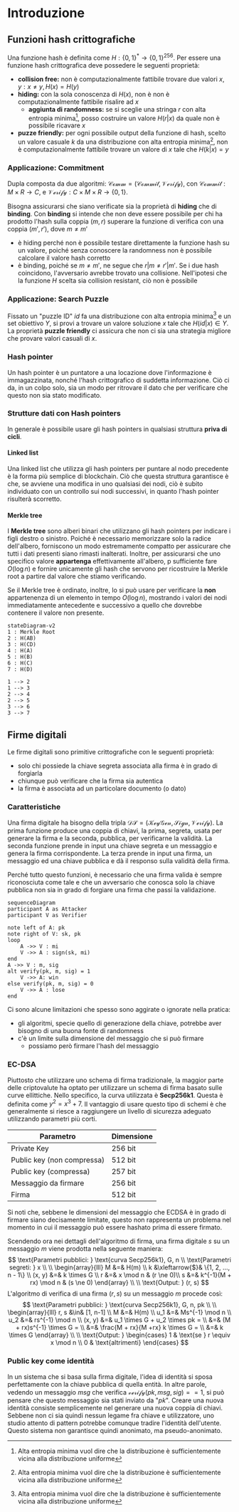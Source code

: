 # Introduzione

## Funzioni hash crittografiche

Una funzione hash è definita come $H: \{0, 1\}^* \rightarrow \{0, 1\}^{256}$. Per essere una funzione hash crittografica deve possedere le seguenti proprietà:

- **collision free:** non è computazionalmente fattibile trovare due valori $x, y: x \ne y, H(x) = H(y)$
- **hiding:** con la sola conoscenza di $H(x)$, non è non è computazionalmente fattibile risalire ad $x$
  - **aggiunta di randomness:** se si sceglie una stringa $r$ con alta entropia minima[^1], posso costruire un valore $H(r|x)$ da quale non è possibile ricavare $x$
- **puzze friendly:** per ogni possibile output della funzione di hash, scelto un valore casuale $k$ da una distribuzione con alta entropia minima[^1], non è computazionalmente fattibile trovare un valore di $x$ tale che $H(k|x) = y$

### Applicazione: Commitment

Dupla composta da due algoritmi: $\mathcal{Comm} = (\mathcal{Commit}, \mathcal{Verify})$, con $\mathcal{Commit}: M \times R \rightarrow C$, e $\mathcal{Verify}: C \times M \times R \rightarrow \{0, 1\}$.

Bisogna assicurarsi che siano verificate sia la proprietà di **hiding** che di **binding**. Con **binding** si intende che non deve essere possibile per chi ha prodotto l'hash sulla coppia $(m, r)$ superare la funzione di verifica con una coppia $(m', r')$, dove $m \ne m'$

- è hiding perché non è possibile testare direttamente la funzione hash su un valore, poiché senza conoscere la randomness non è possibile calcolare il valore hash corretto
- è binding, poiché se $m \ne m'$, ne segue che $r|m \ne r'|m'$. Se i due hash coincidono, l'avversario avrebbe trovato una collisione. Nell'ipotesi che la funzione $H$ scelta sia collision resistant, ciò non è possibile

### Applicazione: Search Puzzle

Fissato un "puzzle ID" $id$ fa una distribuzione con alta entropia minima[^1] e un set obiettivo $Y$, si provi a trovare un valore soluzione $x$ tale che $H(id|x) \in Y$. La proprietà **puzzle friendly** ci assicura che non ci sia una strategia migliore che provare valori casuali di $x$.

### Hash pointer

Un hash pointer è un puntatore a una locazione dove l'informazione è immagazzinata, nonché l'hash crittografico di suddetta informazione. Ciò ci da, in un colpo solo, sia un modo per ritrovare il dato che per verificare che questo non sia stato modificato.

### Strutture dati con Hash  pointers

In generale è possibile usare gli hash pointers in qualsiasi struttura **priva di cicli**.

#### Linked list

Una linked list che utilizza gli hash pointers per puntare al nodo precedente è la forma più semplice di blockchain. Ciò che questa struttura garantisce è che, se avviene una modifica in uno qualsiasi dei nodi, ciò è subito individuato con un controllo sui nodi successivi, in quanto l'hash pointer risulterà scorretto.

#### Merkle tree

I **Merkle tree** sono alberi binari che utilizzano gli hash pointers per indicare i figli destro o sinistro. Poiché è necessario memorizzare solo la radice dell'albero, forniscono un modo estremamente compatto per assicurare che tutti i dati presenti siano rimasti inalterati. Inoltre, per assicurarsi che uno specifico valore **appartenga** effettivamente all'albero, p sufficiente fare $O(\log n)$ e fornire unicamente gli hash che servono per ricostruire la Merkle root a partire dal valore che stiamo verificando.

Se il Merkle tree è ordinato, inoltre, lo si può usare per verificare la **non** appartenenza di un elemento in tempo $O(\log n)$, mostrando i valori dei nodi immediatamente antecedente e successivo a quello che dovrebbe contenere il valore non presente.

```mermaid
stateDiagram-v2
1 : Merkle Root
2 : H(AB)
3 : H(CD)
4 : H(A)
5 : H(B)
6 : H(C)
7 : H(D) 

1 --> 2
1 --> 3
2 --> 4
2 --> 5
3 --> 6
3 --> 7
```

## Firme digitali

Le firme digitali sono primitive crittografiche con le seguenti proprietà:

- solo chi possiede la chiave segreta associata alla firma è in grado di forgiarla
- chiunque può verificare che la firma sia autentica
- la firma è associata ad un particolare documento (o dato)

### Caratteristiche

Una firma digitale ha bisogno della tripla $\mathcal{DS} = (\mathcal{KeyGen}, \mathcal{Sign}, \mathcal{Verify})$. 
La prima funzione produce una coppia di chiavi, la prima, segreta, usata per generare la firma e la seconda, pubblica, per verificarne la validità.
La seconda funzione prende in input una chiave segreta e un messaggio e genera la firma corrispondente.
La terza prende in input una firma, un messaggio ed una chiave pubblica e dà il responso sulla validità della firma.

Perché tutto questo funzioni, è necessario che una firma valida è sempre riconosciuta come tale e che un avversario che conosca solo la chiave pubblica non sia in grado di forgiare una firma che passi la validazione.

```mermaid
sequenceDiagram
participant A as Attacker
participant V as Verifier

note left of A: pk
note right of V: sk, pk
loop
	A ->> V : mi
	V ->> A : sign(sk, mi)
end
A ->> V : m, sig
alt verify(pk, m, sig) = 1
	V ->> A: win
else verify(pk, m, sig) = 0
	V ->> A : lose
end
```

Ci sono alcune limitazioni che spesso sono aggirate o ignorate nella pratica:

- gli algoritmi, specie quello di generazione della chiave, potrebbe aver bisogno di una buona fonte di randomness
- c'è un limite sulla dimensione del messaggio che si può firmare
  - possiamo però firmare l'hash del messaggio

### EC-DSA

Piuttosto che utilizzare uno schema di firma tradizionale, la maggior parte delle criptovalute ha optato per utilizzare un schema di firma basato sulle curve ellittiche. Nello specifico, la curva utilizzata è **Secp256k1**. Questa è definita come $y^2 = x^3 + 7$. Il vantaggio di usare questo tipo di schemi è che generalmente si riesce a raggiungere un livello di sicurezza adeguato utilizzando parametri più corti.

| Parametro                  | Dimensione |
| -------------------------- | ---------- |
| Private Key                | 256 bit    |
| Public key (non compressa) | 512 bit    |
| Public key (compressa)     | 257 bit    |
| Messaggio da firmare       | 256 bit    |
| Firma                      | 512 bit    |

Si noti che, sebbene le dimensioni del messaggio che ECDSA è in grado di firmare siano decisamente limitate, questo non rappresenta un problema nel momento in cui il messaggio può essere hashato prima di essere firmato.

Scendendo ora nei dettagli dell'algoritmo di firma, una firma digitale $s$ su un messaggio $m$ viene prodotta nella seguente maniera:
$$
\text{Parametri pubblici: } \text{curva Secp256k1}, G, n \\
\text{Parametri segreti: } x \\
\\
\begin{array}{lll}
M &=& H(m) \\
k &\xleftarrow{$}& \{1, 2, ..., n - 1\} \\
(x, y) &=& k \times G \\
r &=& x \mod n & (r \ne 0)\\ 
s &=& k^{-1}(M + rx) \mod n & (s \ne 0)
\end{array} \\
\\
\text{Output: } (r, s)
$$
L'algoritmo di verifica di una firma $(r, s)$ su un messaggio $m$ procede così:
$$
\text{Parametri pubblici: } \text{curva Secp256k1}, G, n, pk \\
\\
\begin{array}{lll}
r, s &\in& [1, n-1] \\
M &=& H(m) \\
u_1 &=& Ms^{-1} \mod n \\
u_2 &=& rs^{-1} \mod n \\
(x, y) &=& u_1 \times G + u_2 \times pk = \\ 
&=& (M + rx)s^{-1} \times G = \\
&=& \frac{M + rx}{M +rx} k \times G = \\
&=& k \times G
\end{array} \\
\\
\text{Output: } \begin{cases} 1 & \text{se } r \equiv x \mod n \\ 0 & \text{altrimenti} \end{cases}
$$

### Public key come identità

In un sistema che si basa sulla firma digitale, l'idea di identità si sposa perfettamente con la chiave pubblica di quella entità. In altre parole, vedendo un messaggio *msg* che verifica $\mathcal{verify}(pk, msg, sig) == 1$, si può pensare che questo messaggio sia stati inviato da "*pk*". Creare una nuova identità consiste semplicemente nel generare una nuova coppia di chiavi. Sebbene non ci sia quindi nessun legame fra chiave e utilizzatore, uno studio attento di pattern potrebbe comunque tradire l'identità dell'utente. Questo sistema non garantisce quindi anonimato, ma pseudo-anonimato.



[^1]: Alta entropia minima vuol dire che la distribuzione è sufficientemente vicina alla distribuzione uniforme